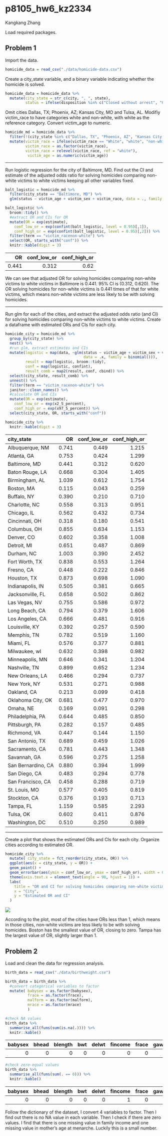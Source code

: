 p8105\_hw6\_kz2334
================
Kangkang Zhang

Load required packages.

Problem 1
---------

Import the data.

``` r
homicide_data = read_csv("./data/homicide-data.csv")
```

Create a city\_state variable, and a binary variable indicating whether the homicide is solved.

``` r
homicide_data = homicide_data %>% 
  mutate(city_state = str_c(city, ", ", state),
         status = ifelse(disposition %in% c("Closed without arrest", "Open/No arrest"), 0, 1))
```

Omit cities Dallas, TX; Phoenix, AZ; Kansas City, MO and Tulsa, AL. Modifiy victim\_race to have categories white and non-white, with white as the reference category. Convert victim\_age to numeric.

``` r
homicide_md = homicide_data %>% 
  filter(!(city_state %in% c("Dallas, TX", "Phoenix, AZ", "Kansas City, MO", "Tulsa, AL"))) %>% 
  mutate(victim_race = ifelse(victim_race == "White", "white", "non-white"),
         victim_race = as.factor(victim_race), 
         victim_race = relevel(victim_race, ref = "white"),
          victim_age = as.numeric(victim_age))
```

------------------------------------------------------------------------

Run logistic regression for the city of Baltimore, MD. Find out the CI and estimate of the adjusted odds ratio for solving homicides comparing non-white victims to white victims keeping all other variables fixed.

``` r
balt_logistic = homicide_md %>% 
  filter(city_state == "Baltimore, MD") %>% 
  glm(status ~ victim_age + victim_sex + victim_race, data = ., family = binomial())

balt_logistic %>% 
  broom::tidy() %>%
  #extract OR and CIs for OR
  mutate(OR = exp(estimate),
    conf_low_or = exp(confint(balt_logistic, level = 0.95)[,1]),
    conf_high_or = exp(confint(balt_logistic, level = 0.95)[,2])) %>% 
  filter(term == "victim_racenon-white") %>% 
  select(OR, starts_with("conf")) %>% 
  knitr::kable(digit = 3)
```

|     OR|  conf\_low\_or|  conf\_high\_or|
|------:|--------------:|---------------:|
|  0.441|          0.312|            0.62|

We can see that adjusted OR for solving homicides comparing non-white victims to white victims in Baltimore is 0.441. 95% CI is (0.312, 0.620). The OR solving homicides for non-white victims is 0.441 times of that for white victims, which means non-white victims are less likely to be with solving homicides.

------------------------------------------------------------------------

Run glm for each of the cities, and extract the adjusted odds ratio (and CI) for solving homicides comparing non-white victims to white victims. Create a dataframe with estimated ORs and CIs for each city.

``` r
homicide_city = homicide_md %>% 
  group_by(city_state) %>% 
  nest() %>%
  #run glm, extract estimates and CIs
  mutate(logistic = map(data, ~glm(status ~ victim_age + victim_sex + victim_race, 
                                   data = .x, family = binomial())),
         result = map(logistic, broom::tidy),
         conf = map(logistic, confint), 
         result_comb = map2(result, conf, cbind)) %>%
  select(city_state, result_comb) %>% 
  unnest() %>%
  filter(term == "victim_racenon-white") %>%
  janitor::clean_names() %>%
  #calculate OR and CIs
  mutate(OR = exp(estimate),
    conf_low_or = exp(x2_5_percent),
    conf_high_or = exp(x97_5_percent)) %>% 
  select(city_state, OR, starts_with("conf")) 

homicide_city %>% 
  knitr::kable(digit = 3)
```

| city\_state        |     OR|  conf\_low\_or|  conf\_high\_or|
|:-------------------|------:|--------------:|---------------:|
| Albuquerque, NM    |  0.741|          0.449|           1.215|
| Atlanta, GA        |  0.753|          0.424|           1.299|
| Baltimore, MD      |  0.441|          0.312|           0.620|
| Baton Rouge, LA    |  0.668|          0.304|           1.405|
| Birmingham, AL     |  1.039|          0.612|           1.754|
| Boston, MA         |  0.115|          0.043|           0.259|
| Buffalo, NY        |  0.390|          0.210|           0.710|
| Charlotte, NC      |  0.558|          0.313|           0.951|
| Chicago, IL        |  0.562|          0.432|           0.734|
| Cincinnati, OH     |  0.318|          0.180|           0.541|
| Columbus, OH       |  0.855|          0.634|           1.153|
| Denver, CO         |  0.602|          0.358|           1.008|
| Detroit, MI        |  0.651|          0.487|           0.869|
| Durham, NC         |  1.003|          0.390|           2.452|
| Fort Worth, TX     |  0.838|          0.553|           1.264|
| Fresno, CA         |  0.448|          0.222|           0.846|
| Houston, TX        |  0.873|          0.698|           1.090|
| Indianapolis, IN   |  0.505|          0.381|           0.665|
| Jacksonville, FL   |  0.658|          0.502|           0.862|
| Las Vegas, NV      |  0.755|          0.586|           0.972|
| Long Beach, CA     |  0.794|          0.379|           1.606|
| Los Angeles, CA    |  0.666|          0.481|           0.916|
| Louisville, KY     |  0.392|          0.257|           0.590|
| Memphis, TN        |  0.782|          0.519|           1.160|
| Miami, FL          |  0.576|          0.377|           0.881|
| Milwaukee, wI      |  0.632|          0.398|           0.982|
| Minneapolis, MN    |  0.646|          0.341|           1.204|
| Nashville, TN      |  0.899|          0.652|           1.234|
| New Orleans, LA    |  0.466|          0.294|           0.737|
| New York, NY       |  0.531|          0.271|           0.988|
| Oakland, CA        |  0.213|          0.099|           0.418|
| Oklahoma City, OK  |  0.681|          0.477|           0.970|
| Omaha, NE          |  0.169|          0.091|           0.298|
| Philadelphia, PA   |  0.644|          0.485|           0.850|
| Pittsburgh, PA     |  0.282|          0.157|           0.485|
| Richmond, VA       |  0.447|          0.144|           1.150|
| San Antonio, TX    |  0.689|          0.459|           1.026|
| Sacramento, CA     |  0.781|          0.443|           1.348|
| Savannah, GA       |  0.596|          0.275|           1.258|
| San Bernardino, CA |  0.880|          0.394|           1.999|
| San Diego, CA      |  0.483|          0.294|           0.778|
| San Francisco, CA  |  0.458|          0.288|           0.719|
| St. Louis, MO      |  0.577|          0.405|           0.819|
| Stockton, CA       |  0.376|          0.193|           0.713|
| Tampa, FL          |  1.159|          0.585|           2.293|
| Tulsa, OK          |  0.602|          0.411|           0.876|
| Washington, DC     |  0.510|          0.250|           0.989|

------------------------------------------------------------------------

Create a plot that shows the estimated ORs and CIs for each city. Organize cities according to estimated OR.

``` r
homicide_city %>%
  mutate( city_state = fct_reorder(city_state, OR)) %>% 
  ggplot(aes(x = city_state, y = OR)) +
  geom_point() +
  geom_errorbar(aes(ymin = conf_low_or, ymax = conf_high_or), width = 0.2) +
  theme(axis.text.x = element_text(angle = 90, hjust = 1)) +
  labs(
    title = "OR and CI for solving homicides comparing non-white victims to white victims",
    x = "City",
    y = "Estimated OR and CI"
  ) 
```

<img src="p8105_hw6_kz2334_files/figure-markdown_github/1.6-1.png" style="display: block; margin: auto;" />

According to the plot, most of the cities have ORs less than 1, which means in those cities, non-white victims are less likely to be with solving homicides. Boston has the smallest value of OR, closing to zero. Tampa has the largest value of OR, slightly larger than 1.

Problem 2
---------

Load and clean the data for regression analysis.

``` r
birth_data = read_csv("./data/birthweight.csv")

birth_data = birth_data %>%
  #convert categorical variables to factor
  mutate( babysex = as.factor(babysex),
          frace = as.factor(frace),
          malform = as.factor(malform),
          mrace = as.factor(mrace)
          )

#check NA values
birth_data %>% 
  summarise_all(funs(sum(is.na(.)))) %>% 
  knitr::kable()
```

|  babysex|  bhead|  blength|  bwt|  delwt|  fincome|  frace|  gaweeks|  malform|  menarche|  mheight|  momage|  mrace|  parity|  pnumlbw|  pnumsga|  ppbmi|  ppwt|  smoken|  wtgain|
|--------:|------:|--------:|----:|------:|--------:|------:|--------:|--------:|---------:|--------:|-------:|------:|-------:|--------:|--------:|------:|-----:|-------:|-------:|
|        0|      0|        0|    0|      0|        0|      0|        0|        0|         0|        0|       0|      0|       0|        0|        0|      0|     0|       0|       0|

``` r
#check zero-equal values
birth_data %>% 
  summarise_all(funs(sum(. == 0))) %>% 
  knitr::kable()
```

|  babysex|  bhead|  blength|  bwt|  delwt|  fincome|  frace|  gaweeks|  malform|  menarche|  mheight|  momage|  mrace|  parity|  pnumlbw|  pnumsga|  ppbmi|  ppwt|  smoken|  wtgain|
|--------:|------:|--------:|----:|------:|--------:|------:|--------:|--------:|---------:|--------:|-------:|------:|-------:|--------:|--------:|------:|-----:|-------:|-------:|
|        0|      0|        0|    0|      0|        1|      0|        0|     4327|         1|        0|       0|      0|    4339|     4342|     4342|      0|     0|    2552|      19|

Follow the dictionary of the dataset, I convert 4 variables to factor. Then I find out there is no NA value in each variable. Then I check if there are zero values. I find that there is one missing value in family income and one missing value in mother’s age at menarche. Luckily this is a small number.
